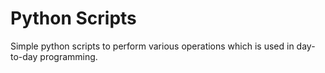 # Python Scripts
Simple python scripts to perform various operations which is used in day-to-day programming.
